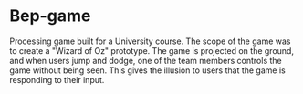 # Bep-game

Processing game built for a University course. The scope of the game was to create a "Wizard of Oz" prototype. The game is projected on the ground, and when users jump and dodge, one of the team members controls the game without being seen. This gives the illusion to users that the game is responding to their input.
